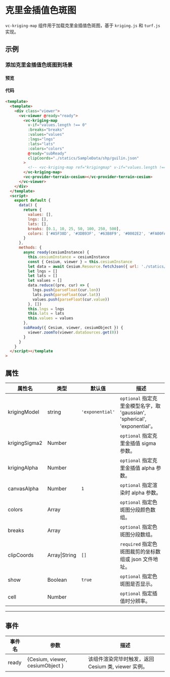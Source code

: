 # 克里金插值色斑图

`vc-kriging-map` 组件用于加载克里金插值色斑图，基于 `kriging.js` 和 `turf.js` 实现。

## 示例

### 添加克里金插值色斑图到场景

#### 预览

<doc-preview>
  <template>
    <div class="viewer">
      <vc-viewer @ready="ready">
        <vc-kriging-map ref="krigingmap" v-if="values.length !== 0" :breaks="breaks" :values="values" :lngs="lngs" :lats="lats" :colors="colors"            @ready="subReady" clipCoords="./statics/SampleData/shp/china/guilin.json">
        </vc-kriging-map>
        <vc-layer-imagery>
          <vc-provider-imagery-tianditu
            mapStyle="img_c"
            token="436ce7e50d27eede2f2929307e6b33c0"
          ></vc-provider-imagery-tianditu>
        </vc-layer-imagery>
      </vc-viewer>
    </div>
  </template>
  <script>
    export default {
      data () {
        return {
          values: [],
          lngs: [],
          lats: [],
          breaks: [0.1, 10, 25, 50, 100, 250, 500],
          colors: ["#A5F38D", "#3DB93F", '#63B8F9', "#0002E2", "#FA00FA", "#7F0140"]
        }
      },
      methods: {
        async ready (cesiumInstance) {
          window.vm = this
          this.cesiumInstance = cesiumInstance
          const {Cesium, viewer} = this.cesiumInstance
          let data = await Cesium.Resource.fetchJson({url: './statics/SampleData/weather/precipitation/guilin.json'})
          let lngs = []
          let lats = []
          let values = []
          data.reduce((pre, cur) => {
            lngs.push(parseFloat(cur.lon))
            lats.push(parseFloat(cur.lat))
            values.push(parseFloat(cur.value))
          }, [])
          this.lngs = lngs
          this.lats = lats
          this.values = values
        },
        subReady ({ Cesium, viewer, cesiumObject }) {
          viewer.zoomTo(viewer.dataSources.get(0))
        }
      }
    }
  </script>
</doc-preview>

#### 代码

```html
<template>
  <template>
    <div class="viewer">
      <vc-viewer @ready="ready">
        <vc-kriging-map
          v-if="values.length !== 0"
          :breaks="breaks"
          :values="values"
          :lngs="lngs"
          :lats="lats"
          :colors="colors"
          @ready="subReady"
          clipCoords="./statics/SampleData/shp/guilin.json"
        >
          <!-- <vc-kriging-map ref="krigingmap" v-if="values.length !== 0" :breaks="breaks" :values="values" :lngs="lngs" :lats="lats" :colors="colors"      @ready="subReady" :clipCoords="[109.61826, 24.25883, 111.49207, 26.38528]"> -->
        </vc-kriging-map>
        <vc-provider-terrain-cesium></vc-provider-terrain-cesium>
      </vc-viewer>
    </div>
  </template>
  <script>
    export default {
      data() {
        return {
          values: [],
          lngs: [],
          lats: [],
          breaks: [0.1, 10, 25, 50, 100, 250, 500],
          colors: ['#A5F38D', '#3DB93F', '#63B8F9', '#0002E2', '#FA00FA', '#7F0140']
        }
      },
      methods: {
        async ready(cesiumInstance) {
          this.cesiumInstance = cesiumInstance
          const { Cesium, viewer } = this.cesiumInstance
          let data = await Cesium.Resource.fetchJson({ url: './statics/SampleData/weather/guilin.json' })
          let lngs = []
          let lats = []
          let values = []
          data.reduce((pre, cur) => {
            lngs.push(parseFloat(cur.lon))
            lats.push(parseFloat(cur.lat))
            values.push(parseFloat(cur.value))
          }, [])
          this.lngs = lngs
          this.lats = lats
          this.values = values
        },
        subReady({ Cesium, viewer, cesiumObject }) {
          viewer.zoomTo(viewer.dataSources.get(0))
        }
      }
    }
  </script></template
>
```

## 属性

| 属性名        | 类型          | 默认值          | 描述                                                                       |
| ------------- | ------------- | --------------- | -------------------------------------------------------------------------- |
| krigingModel  | string        | `'exponential'` | `optional` 指定克里金模型名字，取 'gaussian', 'spherical', 'exponential'。 |
| krigingSigma2 | Number        |                 | `optional` 指定克里金插值 sigma 参数。                                     |
| krigingAlpha  | Number        |                 | `optional` 指定克里金插值 alpha 参数。                                     |
| canvasAlpha   | Number        | `1`             | `optional` 指定渲染时 alpha 参数。                                         |
| colors        | Array         |                 | `optional` 指定色斑图分段颜色数组。                                        |
| breaks        | Array         |                 | `optional` 指定色斑图分段数组。                                            |
| clipCoords    | Array\|String | `[]`            | `required` 指定色斑图裁剪的坐标数组或 json 文件地址。                      |
| show          | Boolean       | `true`          | `optional` 指定色斑图是否显示。                                            |
| cell          | Number        |                 | `optional` 指定插值时分辨率。                                              |

---

## 事件

| 事件名 | 参数                            | 描述                                                |
| ------ | ------------------------------- | --------------------------------------------------- |
| ready  | {Cesium, viewer, cesiumObject } | 该组件渲染完毕时触发，返回 Cesium 类, viewer 实例。 |
